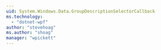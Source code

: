 ```yaml
---
uid: System.Windows.Data.GroupDescriptionSelectorCallback
ms.technology: 
  - "dotnet-wpf"
author: "stevehoag"
ms.author: "shoag"
manager: "wpickett"
---
```

